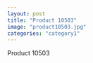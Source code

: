 ```yaml
---
layout: post
title: "Product 10503"
image: "product10503.jpg"
categories: "category1"
---
```

Product 10503
